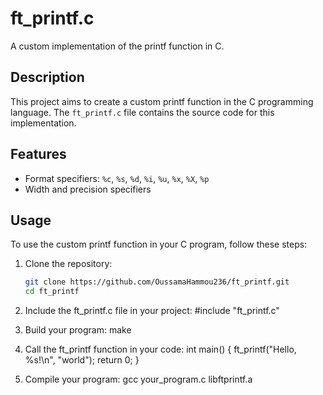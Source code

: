 # ft_printf.c

A custom implementation of the printf function in C.

## Description

This project aims to create a custom printf function in the C programming language. The `ft_printf.c` file contains the source code for this implementation.

## Features

- Format specifiers: `%c`, `%s`, `%d`, `%i`, `%u`, `%x`, `%X`, `%p`
- Width and precision specifiers

## Usage

To use the custom printf function in your C program, follow these steps:

1. Clone the repository:

   ```bash
   git clone https://github.com/OussamaHammou236/ft_printf.git
   cd ft_printf

2. Include the ft_printf.c file in your project:
      #include "ft_printf.c"   
6. Build your program:
      make
8. Call the ft_printf function in your code:
    int main()
    {
    ft_printf("Hello, %s!\n", "world");
    return 0;
    }

10.  Compile your program:
    gcc your_program.c libftprintf.a
